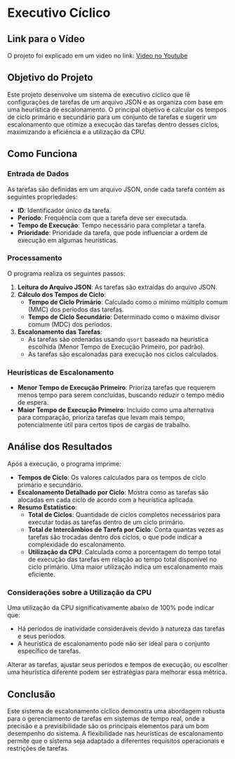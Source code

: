 # Executivo Cíclico

## Link para o Vídeo

O projeto foi explicado em um video no link: [Video no Youtube](https://youtu.be/D41Fi84FVlA)

## Objetivo do Projeto

Este projeto desenvolve um sistema de executivo cíclico que lê configurações de tarefas de um arquivo JSON e as organiza com base em uma heurística de escalonamento. O principal objetivo é calcular os tempos de ciclo primário e secundário para um conjunto de tarefas e sugerir um escalonamento que otimize a execução das tarefas dentro desses ciclos, maximizando a eficiência e a utilização da CPU.

## Como Funciona

### Entrada de Dados
As tarefas são definidas em um arquivo JSON, onde cada tarefa contém as seguintes propriedades:
- **ID**: Identificador único da tarefa.
- **Período**: Frequência com que a tarefa deve ser executada.
- **Tempo de Execução**: Tempo necessário para completar a tarefa.
- **Prioridade**: Prioridade da tarefa, que pode influenciar a ordem de execução em algumas heurísticas.

### Processamento
O programa realiza os seguintes passos:
1. **Leitura do Arquivo JSON**: As tarefas são extraídas do arquivo JSON.
2. **Cálculo dos Tempos de Ciclo**:
   - **Tempo de Ciclo Primário**: Calculado como o mínimo múltiplo comum (MMC) dos períodos das tarefas.
   - **Tempo de Ciclo Secundário**: Determinado como o máximo divisor comum (MDC) dos períodos.
3. **Escalonamento das Tarefas**:
   - As tarefas são ordenadas usando `qsort` baseado na heurística escolhida (Menor Tempo de Execução Primeiro, por padrão).
   - As tarefas são escalonadas para execução nos ciclos calculados.

### Heurísticas de Escalonamento
- **Menor Tempo de Execução Primeiro**: Prioriza tarefas que requerem menos tempo para serem concluídas, buscando reduzir o tempo médio de espera.
- **Maior Tempo de Execução Primeiro**: Incluído como uma alternativa para comparação, prioriza tarefas que levam mais tempo, potencialmente útil para certos tipos de cargas de trabalho.

## Análise dos Resultados

Após a execução, o programa imprime:
- **Tempos de Ciclo**: Os valores calculados para os tempos de ciclo primário e secundário.
- **Escalonamento Detalhado por Ciclo**: Mostra como as tarefas são alocadas em cada ciclo de acordo com a heurística aplicada.
- **Resumo Estatístico**:
  - **Total de Ciclos**: Quantidade de ciclos completos necessários para executar todas as tarefas dentro de um ciclo primário.
  - **Total de Intercâmbios de Tarefa por Ciclo**: Conta quantas vezes as tarefas são trocadas dentro dos ciclos, o que pode indicar a complexidade do escalonamento.
  - **Utilização da CPU**: Calculada como a porcentagem do tempo total de execução das tarefas em relação ao tempo total disponível no ciclo primário. Uma maior utilização indica um escalonamento mais eficiente.

### Considerações sobre a Utilização da CPU

Uma utilização da CPU significativamente abaixo de 100% pode indicar que:
- Há períodos de inatividade consideráveis devido à natureza das tarefas e seus períodos.
- A heurística de escalonamento pode não ser ideal para o conjunto específico de tarefas.

Alterar as tarefas, ajustar seus períodos e tempos de execução, ou escolher uma heurística diferente podem ser estratégias para melhorar essa métrica.

## Conclusão

Este sistema de escalonamento cíclico demonstra uma abordagem robusta para o gerenciamento de tarefas em sistemas de tempo real, onde a precisão e a previsibilidade são os principais elementos para um bom desempenho do sistema. A flexibilidade nas heurísticas de escalonamento permite que o sistema seja adaptado a diferentes requisitos operacionais e restrições de tarefas.
